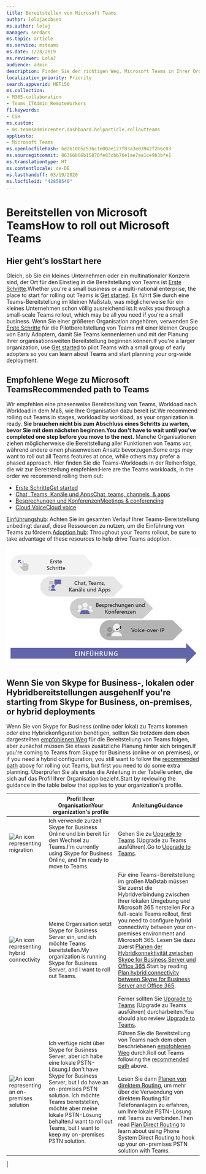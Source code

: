```yaml
---
title: Bereitstellen von Microsoft Teams
author: lolajacobsen
ms.author: lolaj
manager: serdars
ms.topic: article
ms.service: msteams
ms.date: 1/28/2019
ms.reviewer: LolaJ
audience: admin
description: Finden Sie den richtigen Weg, Microsoft Teams in Ihrer Organisation bereitzustellen.
localization_priority: Priority
search.appverid: MET150
ms.collection:
- M365-collaboration
- Teams_ITAdmin_RemoteWorkers
f1.keywords:
- CSH
ms.custom:
- ms.teamsadmincenter.dashboard.helparticle.rolloutteams
appliesto:
- Microsoft Teams
ms.openlocfilehash: bd2610b5c536c1e00ae127f83a3e03942f2b6c03
ms.sourcegitcommit: 86366b66b15870fe83cbb76e1ae7aa1ce9b3bfe1
ms.translationtype: HT
ms.contentlocale: de-DE
ms.lasthandoff: 03/19/2020
ms.locfileid: "42858540"
---
```

# <a name="how-to-roll-out-microsoft-teams"></a><span data-ttu-id="ffd67-103">Bereitstellen von Microsoft Teams</span><span class="sxs-lookup"><span data-stu-id="ffd67-103">How to roll out Microsoft Teams</span></span>

## <a name="start-here"></a><span data-ttu-id="ffd67-104">Hier geht’s los</span><span class="sxs-lookup"><span data-stu-id="ffd67-104">Start here</span></span>
<span data-ttu-id="ffd67-105">Gleich, ob Sie ein kleines Unternehmen oder ein multinationaler Konzern sind, der Ort für den Einstieg in die Bereitstellung von Teams ist [Erste Schritte](get-started-with-teams-quick-start.md).</span><span class="sxs-lookup"><span data-stu-id="ffd67-105">Whether you're a small business or a multi-national enterprise, the place to start for rolling out Teams is [Get started](get-started-with-teams-quick-start.md).</span></span> <span data-ttu-id="ffd67-106">Es führt Sie durch eine Teams-Bereitstellung im kleinen Maßstab, was möglicherweise für ein kleines Unternehmen schon völlig ausreichend ist.</span><span class="sxs-lookup"><span data-stu-id="ffd67-106">It walks you through a small-scale Teams rollout, which may be all you need if you're a small business.</span></span> <span data-ttu-id="ffd67-107">Wenn Sie einer größeren Organisation angehören, verwenden Sie [Erste Schritte](get-started-with-teams-quick-start.md) für die Pilotbereitstellung von Teams mit einer kleinen Gruppe von Early Adoptern, damit Sie Teams kennenlernen und mit der Planung Ihrer organisationsweiten Bereitstellung beginnen können.</span><span class="sxs-lookup"><span data-stu-id="ffd67-107">If you're a larger organization, use [Get started](get-started-with-teams-quick-start.md) to pilot Teams with a small group of early adopters so you can learn about Teams and start planning your org-wide deployment.</span></span> 

## <a name="recommended-path-to-teams"></a><span data-ttu-id="ffd67-108">Empfohlene Wege zu Microsoft Teams</span><span class="sxs-lookup"><span data-stu-id="ffd67-108">Recommended path to Teams</span></span>


<span data-ttu-id="ffd67-109">Wir empfehlen eine phasenweise Bereitstellung von Teams, Workload nach Workload in dem Maß, wie Ihre Organisation dazu bereit ist.</span><span class="sxs-lookup"><span data-stu-id="ffd67-109">We recommend rolling out Teams in stages, workload by workload, as your organization is ready.</span></span> <span data-ttu-id="ffd67-110">**Sie brauchen nicht bis zum Abschluss eines Schritts zu warten, bevor Sie mit dem nächsten beginnen.**</span><span class="sxs-lookup"><span data-stu-id="ffd67-110">**You don't have to wait until you've completed one step before you move to the next.**</span></span> <span data-ttu-id="ffd67-111">Manche Organisationen ziehen möglicherweise die Bereitstellung aller Funktionen von Teams vor, während andere einen phasenweisen Ansatz bevorzugen.</span><span class="sxs-lookup"><span data-stu-id="ffd67-111">Some orgs may want to roll out all Teams features at once, while others may prefer a phased approach.</span></span> <span data-ttu-id="ffd67-112">Hier finden Sie die Teams-Workloads in der Reihenfolge, die wir zur Bereitstellung empfehlen:</span><span class="sxs-lookup"><span data-stu-id="ffd67-112">Here are the Teams workloads, in the order we recommend rolling them out:</span></span>

- [<span data-ttu-id="ffd67-113">Erste Schritte</span><span class="sxs-lookup"><span data-stu-id="ffd67-113">Get started</span></span>](get-started-with-teams-quick-start.md)
- [<span data-ttu-id="ffd67-114">Chat, Teams, Kanäle und Apps</span><span class="sxs-lookup"><span data-stu-id="ffd67-114">Chat, teams, channels, & apps</span></span>](deploy-chat-teams-channels-microsoft-teams-landing-page.md)
- [<span data-ttu-id="ffd67-115">Besprechungen und Konferenzen</span><span class="sxs-lookup"><span data-stu-id="ffd67-115">Meetings & conferencing</span></span>](deploy-meetings-microsoft-teams-landing-page.md)
- [<span data-ttu-id="ffd67-116">Cloud Voice</span><span class="sxs-lookup"><span data-stu-id="ffd67-116">Cloud voice</span></span>](cloud-voice-landing-page.md)

<span data-ttu-id="ffd67-117">[Einführungshub](adopt-microsoft-teams-landing-page.md): Achten Sie im gesamten Verlauf Ihrer Teams-Bereitstellung unbedingt darauf, diese Ressourcen zu nutzen, um die Einführung von Teams zu fördern.</span><span class="sxs-lookup"><span data-stu-id="ffd67-117">[Adoption hub](adopt-microsoft-teams-landing-page.md): Throughout your Teams rollout, be sure to take advantage of these resources to help drive Teams adoption.</span></span>

![Diagramm zur Veranschaulichung der Bereitstellungswege von Microsoft Teams](media/how-to-roll-out-teams-image1.png)


## <a name="if-youre-starting-from-skype-for-business-on-premises-or-hybrid-deployments"></a><span data-ttu-id="ffd67-119">Wenn Sie von Skype for Business-, lokalen oder Hybridbereitstellungen ausgehen</span><span class="sxs-lookup"><span data-stu-id="ffd67-119">If you're starting from Skype for Business, on-premises, or hybrid deployments</span></span>

<span data-ttu-id="ffd67-120">Wenn Sie von Skype for Business (online oder lokal) zu Teams kommen oder eine Hybridkonfiguration benötigen, sollten Sie trotzdem dem oben dargestellten [empfohlenen Weg](#recommended-path-to-teams) für die Bereitstellung von Teams folgen, aber zunächst müssen Sie etwas zusätzliche Planung hinter sich bringen.</span><span class="sxs-lookup"><span data-stu-id="ffd67-120">If you're coming to Teams from Skype for Business (online or on premises), or if you need a hybrid configuration, you still want to follow the [recommended path](#recommended-path-to-teams) above for rolling out Teams, but first you need to do some extra planning.</span></span> <span data-ttu-id="ffd67-121">Überprüfen Sie als erstes die Anleitung in der Tabelle unten, die sich auf das Profil Ihrer Organisation bezieht.</span><span class="sxs-lookup"><span data-stu-id="ffd67-121">Start by reviewing the guidance in the table below that applies to your organization's profile.</span></span>



|  |<span data-ttu-id="ffd67-122">Profil Ihrer Organisation</span><span class="sxs-lookup"><span data-stu-id="ffd67-122">Your organization's profile</span></span>|<span data-ttu-id="ffd67-123">Anleitung</span><span class="sxs-lookup"><span data-stu-id="ffd67-123">Guidance</span></span>  |
|---------|---------|---------|
|<IMG src="https://docs.microsoft.com/office/media/icons/migration-blue.svg" alt="An icon representing migration" height="50" width="50">|<span data-ttu-id="ffd67-124">Ich verwende zurzeit Skype for Business Online und bin bereit für den Wechsel zu Teams.</span><span class="sxs-lookup"><span data-stu-id="ffd67-124">I'm currently using Skype for Business Online, and I'm ready to move to Teams.</span></span> |<span data-ttu-id="ffd67-125">Gehen Sie zu [Upgrade to Teams](upgrade-start-here.md) (Upgrade zu Teams ausführen).</span><span class="sxs-lookup"><span data-stu-id="ffd67-125">Go to [Upgrade to Teams](upgrade-start-here.md).</span></span>        |
|<IMG SRC="https://docs.microsoft.com/office/media/icons/hybrid-blue.svg" alt="An icon representing hybrid connectivity" height="50" width="50">|<span data-ttu-id="ffd67-126">Meine Organisation setzt Skype for Business Server ein, und ich möchte Teams bereitstellen.</span><span class="sxs-lookup"><span data-stu-id="ffd67-126">My organization is running Skype for Business Server, and I want to roll out Teams.</span></span> |<span data-ttu-id="ffd67-127">Für eine Teams-Bereitstellung im großen Maßstab müssen Sie zuerst die Hybridverbindung zwischen Ihrer lokalen Umgebung und Microsoft 365 herstellen.</span><span class="sxs-lookup"><span data-stu-id="ffd67-127">For a full-scale Teams rollout, first you need to configure hybrid connectivity between your on-premises environment and Microsoft 365.</span></span> <span data-ttu-id="ffd67-128">Lesen Sie dazu zuerst [Planen der Hybridkonnektivität zwischen Skype for Business Server und Office 365](https://docs.microsoft.com/skypeforbusiness/hybrid/plan-hybrid-connectivity).</span><span class="sxs-lookup"><span data-stu-id="ffd67-128">Start by reading [Plan hybrid connectivity between Skype for Business Server and Office 365](https://docs.microsoft.com/skypeforbusiness/hybrid/plan-hybrid-connectivity).</span></span> <br><br><span data-ttu-id="ffd67-129">Ferner sollten Sie [Upgrade to Teams](upgrade-start-here.md) (Upgrade zu Teams ausführen) durcharbeiten.</span><span class="sxs-lookup"><span data-stu-id="ffd67-129">You should also review [Upgrade to Teams](upgrade-start-here.md).</span></span>    |
|<IMG src="https://docs.microsoft.com/office/media/icons/on-premises.svg" alt="An icon representing an on-premises solution" height="50" width="50">|<span data-ttu-id="ffd67-130">Ich verfüge nicht über Skype for Business Server, aber ich habe eine lokale PSTN-Lösung.</span><span class="sxs-lookup"><span data-stu-id="ffd67-130">I don't have Skype for Business Server, but I do have an on-premises PSTN solution.</span></span> <span data-ttu-id="ffd67-131">Ich möchte Teams bereitstellen, möchte aber meine lokale PSTN-Lösung behalten.</span><span class="sxs-lookup"><span data-stu-id="ffd67-131">I want to roll out Teams, but I want to keep my on-premises PSTN solution.</span></span> |<span data-ttu-id="ffd67-132">Führen Sie die Bereitstellung von Teams nach dem oben beschriebenen [empfohlenen Weg](#recommended-path-to-teams) durch.</span><span class="sxs-lookup"><span data-stu-id="ffd67-132">Roll out Teams following  the [recommended path](#recommended-path-to-teams) above.</span></span><br><br><span data-ttu-id="ffd67-133">Lesen Sie dann [Planen von direktem Routing](direct-routing-plan.md), um mehr über die Verwendung von direktem Routing für Telefonanlagen zu erfahren, um Ihre lokale PSTN-Lösung mit Teams zu verbinden.</span><span class="sxs-lookup"><span data-stu-id="ffd67-133">Then read [Plan Direct Routing](direct-routing-plan.md) to learn about using Phone System Direct Routing to hook up your on-premises PSTN solution with Teams.</span></span>|
|


